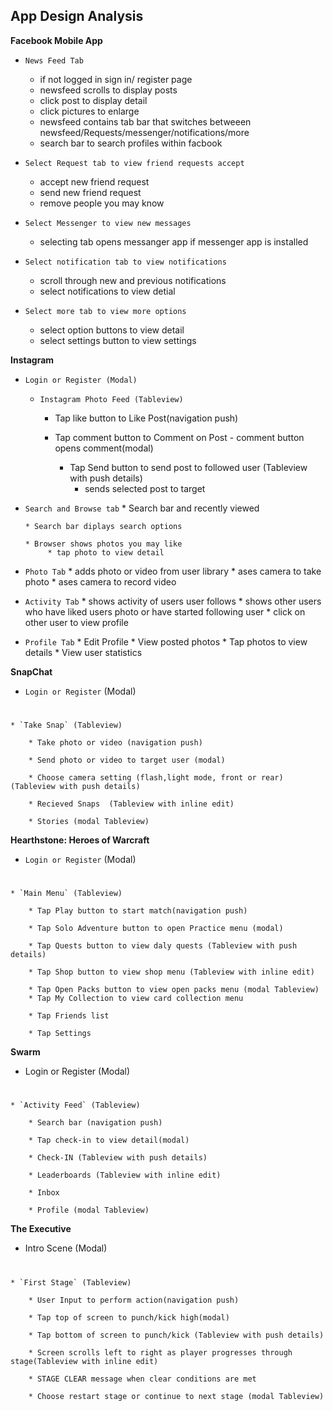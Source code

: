## App Design Analysis
**Facebook Mobile App**  

* `News Feed Tab 
 `
   	* if not logged in sign in/ register page
   	* newsfeed scrolls to display posts
   	* click post to display detail
   	* click pictures to enlarge
   	* newsfeed contains tab bar that switches betweeen 
      newsfeed/Requests/messenger/notifications/more
   * search bar to search profiles within facbook
      

* `Select Request tab to view friend requests accept`
	* accept new friend request 
	* send new friend request
	* remove people you may know
	

* `Select Messenger to view new messages`

	* selecting tab opens messanger app if messenger app is installed
* `Select notification tab to view notifications`
	* scroll through new and previous notifications
	* select notifications to view detial

* `Select more tab to view more options`
	* select option buttons to view detail
	* select settings button to view settings


	

**Instagram**


* `Login or Register (Modal)`

  * `Instagram Photo Feed (Tableview)`

     * Tap like button to Like Post(navigation push)

	  * Tap comment button to Comment on Post
		  	- comment button opens comment(modal)

		* Tap Send button to send post to followed user (Tableview with push details)
			- sends selected post to target 
 * `Search and Browse tab`
	   * Search bar and recently viewed 
	   
	   * Search bar diplays search options
	   
	   * Browser shows photos you may like 
	   		* tap photo to view detail 
 * `Photo Tab`
 		* adds photo or video from user library
 		* ases camera to take photo
 		* ases camera to record video 
 * `Activity Tab`
 		* shows activity of users user follows
 		* shows other users who have liked users photo or have started following user
 		* click on other user to view profile
 * `Profile Tab`
 		* Edit Profile
 		* View posted photos
 		* Tap photos to view details
 		* View user statistics 		 
	   			 		

		
**SnapChat**

* `Login or Register` (Modal)
#
	* `Take Snap` (Tableview)

		* Take photo or video (navigation push)

		* Send photo or video to target user (modal)

		* Choose camera setting (flash,light mode, front or rear) (Tableview with push details)

		* Recieved Snaps  (Tableview with inline edit)

		* Stories (modal Tableview)		

**Hearthstone: Heroes of Warcraft**

* `Login or Register` (Modal)
#
	* `Main Menu` (Tableview)

		* Tap Play button to start match(navigation push)

		* Tap Solo Adventure button to open Practice menu (modal)

		* Tap Quests button to view daly quests (Tableview with push details)

		* Tap Shop button to view shop menu (Tableview with inline edit)

		* Tap Open Packs button to view open packs menu (modal Tableview)
		* Tap My Collection to view card collection menu
		
		* Tap Friends list
		 
		* Tap Settings	

**Swarm**

* Login or Register (Modal)
#
	* `Activity Feed` (Tableview)

		* Search bar (navigation push)

		* Tap check-in to view detail(modal)

		* Check-IN (Tableview with push details)

		* Leaderboards (Tableview with inline edit)

		* Inbox

		* Profile (modal Tableview)	
		
		
		
**The Executive**

* Intro Scene (Modal)
#
	* `First Stage` (Tableview)

		* User Input to perform action(navigation push)

		* Tap top of screen to punch/kick high(modal)

		* Tap bottom of screen to punch/kick (Tableview with push details)
      
		* Screen scrolls left to right as player progresses through stage(Tableview with inline edit)

		* STAGE CLEAR message when clear conditions are met

		* Choose restart stage or continue to next stage (modal Tableview)	
		
		
		
		
		
		
		
		
		
		